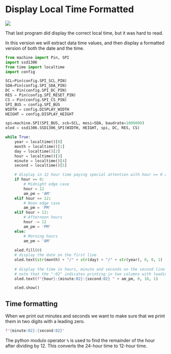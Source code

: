 # Display Local Time Formatted

![](./display-localtime-formatted.jpg)

That last program did display the correct local time, but it was hard to read.

In this version we will extract data time values,  and then display
a formatted version of both the date and the time.

```py
from machine import Pin, SPI
import ssd1306
from time import localtime
import config

SCL=Pin(config.SPI_SCL_PIN)
SDA=Pin(config.SPI_SDA_PIN)
DC = Pin(config.SPI_DC_PIN)
RES = Pin(config.SPI_RESET_PIN)
CS = Pin(config.SPI_CS_PIN)
SPI_BUS = config.SPI_BUS
WIDTH = config.DISPLAY_WIDTH
HEIGHT = config.DISPLAY_HEIGHT

spi=machine.SPI(SPI_BUS, sck=SCL, mosi=SDA, baudrate=1000000)
oled = ssd1306.SSD1306_SPI(WIDTH, HEIGHT, spi, DC, RES, CS)

while True:
    year = localtime()[0]
    month = localtime()[1]
    day = localtime()[2]
    hour = localtime()[3]
    minute = localtime()[4]
    second = localtime()[5]

    # display in 12 hour time paying special attention with hour == 0 and hour == 12
    if hour == 0:
        # Midnight edge case
        hour = 12
        am_pm = 'AM'
    elif hour == 12:
        # Noon edge case
        am_pm = 'PM'
    elif hour > 12:
        # Afternoon hours
        hour -= 12
        am_pm = 'PM'
    else:
        # Morning hours
        am_pm = 'AM'
    
    oled.fill(0)
    # display the date on the first line
    oled.text(str(month) + "/" + str(day) + "/" + str(year), 0, 0, 1)
    
    # display the time in hours, minute and seconds on the second line
    # note that the ":02" indicates printing in two columns with leading zeros
    oled.text(f"{hour}:{minute:02}:{second:02} " + am_pm, 0, 10, 1)

    oled.show()
```

## Time formatting

When we print out minutes and seconds we want to make sure that we print them in two digits with a leading zero.

```python
f"{minute:02}:{second:02}"
```


The python modulo operator `%` is used to find the remainder of the hour after dividing by 12.  This converts the 24-hour time to 12-hour time.